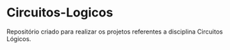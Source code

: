 # Circuitos-Logicos

Repositório criado para realizar os projetos referentes a disciplina Circuitos Lógicos.
